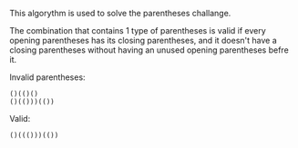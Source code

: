 This algorythm is used to solve the parentheses challange.

The combination that contains 1 type of parentheses is valid if every opening parentheses has its closing parentheses, and it doesn't have a closing parentheses without having an unused opening parentheses befre it.

Invalid parentheses:
```
()(()()
()(()))(())
```

Valid:
```
()((()))(())
```

